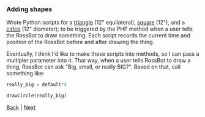 ### Adding shapes

Wrote Python scripts for a [triangle](../../../python/triangle.py) (12" equilateral), [square](../../../python/square.py) (12"), and a [cirlce](../../../python/circle.py) (12" diameter); to be triggered by the PHP method when a user tells the RossBot to draw something. Each script records the current time and position of the RossBot before and after drawing the thing.

Eventually, I think I'd like to make these scripts into methods, so I can pass a multipler parameter into it. That way, when a user tells RossBot to draw a thing, RossBot can ask "Big, small, or really BIG?". Based on that, call something like:
```python
really_big = default*4

drawCircle(really_big)
```
[Back](20.md) | [Next](24.md)
